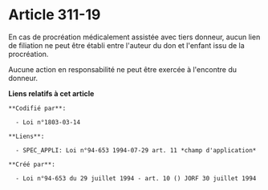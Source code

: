 # Article 311-19

En cas de procréation médicalement assistée avec tiers donneur, aucun lien de filiation ne peut être établi entre l'auteur du
don et l'enfant issu de la procréation.

Aucune action en responsabilité ne peut être exercée à l'encontre du donneur.

**Liens relatifs à cet article**

	**Codifié par**:

	  - Loi n°1803-03-14

	**Liens**:

	  - SPEC_APPLI: Loi n°94-653 1994-07-29 art. 11 *champ d'application*

	**Créé par**:

	  - Loi n°94-653 du 29 juillet 1994 - art. 10 () JORF 30 juillet 1994
